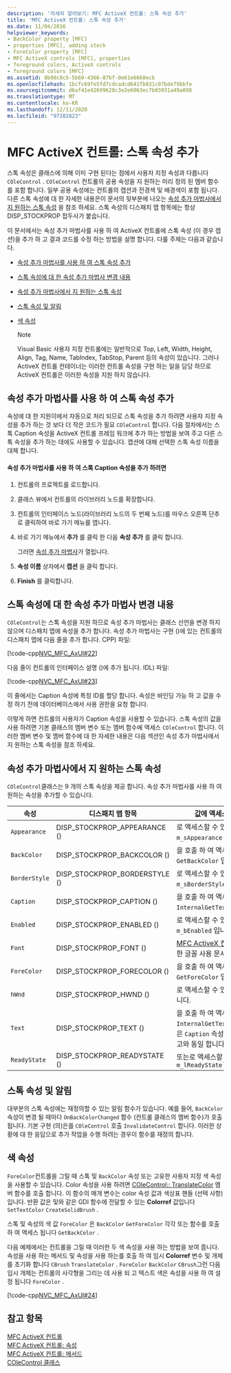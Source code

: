 ```yaml
---
description: '자세히 알아보기: MFC ActiveX 컨트롤: 스톡 속성 추가'
title: 'MFC ActiveX 컨트롤: 스톡 속성 추가'
ms.date: 11/04/2016
helpviewer_keywords:
- BackColor property [MFC]
- properties [MFC], adding stock
- ForeColor property [MFC]
- MFC ActiveX controls [MFC], properties
- foreground colors, ActiveX controls
- foreground colors [MFC]
ms.assetid: 8b98c8c5-5b69-4366-87bf-0e61e6668ecb
ms.openlocfilehash: 1bcfc69fe5fd7cdcadcd641fb831c07bde79bbfe
ms.sourcegitcommit: d6af41e42699628c3e2e6063ec7b03931a49a098
ms.translationtype: MT
ms.contentlocale: ko-KR
ms.lasthandoff: 12/11/2020
ms.locfileid: "97202823"
---
```

# <a name="mfc-activex-controls-adding-stock-properties"></a>MFC ActiveX 컨트롤: 스톡 속성 추가

스톡 속성은 클래스에 의해 이미 구현 된다는 점에서 사용자 지정 속성과 다릅니다 `COleControl` . `COleControl` 컨트롤의 공용 속성을 지 원하는 미리 정의 된 멤버 함수를 포함 합니다. 일부 공용 속성에는 컨트롤의 캡션과 전경색 및 배경색이 포함 됩니다. 다른 스톡 속성에 대 한 자세한 내용은이 문서의 뒷부분에 나오는 [속성 추가 마법사에서 지 원하는 스톡 속성](#_core_stock_properties_supported_by_classwizard) 을 참조 하세요. 스톡 속성의 디스패치 맵 항목에는 항상 DISP_STOCKPROP 접두사가 붙습니다.

이 문서에서는 속성 추가 마법사를 사용 하 여 ActiveX 컨트롤에 스톡 속성 (이 경우 캡션)을 추가 하 고 결과 코드를 수정 하는 방법을 설명 합니다. 다룰 주제는 다음과 같습니다.

- [속성 추가 마법사를 사용 하 여 스톡 속성 추가](#_core_using_classwizard_to_add_a_stock_property)

- [스톡 속성에 대 한 속성 추가 마법사 변경 내용](#_core_classwizard_changes_for_stock_properties)

- [속성 추가 마법사에서 지 원하는 스톡 속성](#_core_stock_properties_supported_by_classwizard)

- [스톡 속성 및 알림](#_core_stock_properties_and_notification)

- [색 속성](#_core_color_properties)

    > [!NOTE]
    >  Visual Basic 사용자 지정 컨트롤에는 일반적으로 Top, Left, Width, Height, Align, Tag, Name, TabIndex, TabStop, Parent 등의 속성이 있습니다. 그러나 ActiveX 컨트롤 컨테이너는 이러한 컨트롤 속성을 구현 하는 일을 담당 하므로 ActiveX 컨트롤은 이러한 속성을 지원 하지 않습니다.

## <a name="using-the-add-property-wizard-to-add-a-stock-property"></a><a name="_core_using_classwizard_to_add_a_stock_property"></a> 속성 추가 마법사를 사용 하 여 스톡 속성 추가

속성에 대 한 지원이에서 자동으로 처리 되므로 스톡 속성을 추가 하려면 사용자 지정 속성을 추가 하는 것 보다 더 작은 코드가 필요 `COleControl` 합니다. 다음 절차에서는 스톡 Caption 속성을 ActiveX 컨트롤 프레임 워크에 추가 하는 방법을 보여 주고 다른 스톡 속성을 추가 하는 데에도 사용할 수 있습니다. 캡션에 대해 선택한 스톡 속성 이름을 대체 합니다.

#### <a name="to-add-the-stock-caption-property-using-the-add-property-wizard"></a>속성 추가 마법사를 사용 하 여 스톡 Caption 속성을 추가 하려면

1. 컨트롤의 프로젝트를 로드합니다.

1. 클래스 뷰에서 컨트롤의 라이브러리 노드를 확장합니다.

1. 컨트롤의 인터페이스 노드(라이브러리 노드의 두 번째 노드)를 마우스 오른쪽 단추로 클릭하여 바로 가기 메뉴를 엽니다.

1. 바로 가기 메뉴에서 **추가** 를 클릭 한 다음 **속성 추가** 를 클릭 합니다.

   그러면 [속성 추가 마법사](../ide/adding-a-property-visual-cpp.md#names-add-property-wizard)가 열립니다.

1. **속성 이름** 상자에서 **캡션** 을 클릭 합니다.

1. **Finish** 를 클릭합니다.

## <a name="add-property-wizard-changes-for-stock-properties"></a><a name="_core_classwizard_changes_for_stock_properties"></a> 스톡 속성에 대 한 속성 추가 마법사 변경 내용

`COleControl`는 스톡 속성을 지원 하므로 속성 추가 마법사는 클래스 선언을 변경 하지 않으며 디스패치 맵에 속성을 추가 합니다. 속성 추가 마법사는 구현 ()에 있는 컨트롤의 디스패치 맵에 다음 줄을 추가 합니다. CPP) 파일:

[!code-cpp[NVC_MFC_AxUI#22](codesnippet/cpp/mfc-activex-controls-adding-stock-properties_1.cpp)]

다음 줄이 컨트롤의 인터페이스 설명 ()에 추가 됩니다. IDL) 파일:

[!code-cpp[NVC_MFC_AxUI#23](codesnippet/cpp/mfc-activex-controls-adding-stock-properties_2.idl)]

이 줄에서는 Caption 속성에 특정 ID를 할당 합니다. 속성은 바인딩 가능 하 고 값을 수정 하기 전에 데이터베이스에서 사용 권한을 요청 합니다.

이렇게 하면 컨트롤의 사용자가 Caption 속성을 사용할 수 있습니다. 스톡 속성의 값을 사용 하려면 기본 클래스의 멤버 변수 또는 멤버 함수에 액세스 `COleControl` 합니다. 이러한 멤버 변수 및 멤버 함수에 대 한 자세한 내용은 다음 섹션인 속성 추가 마법사에서 지 원하는 스톡 속성을 참조 하세요.

## <a name="stock-properties-supported-by-the-add-property-wizard"></a><a name="_core_stock_properties_supported_by_classwizard"></a> 속성 추가 마법사에서 지 원하는 스톡 속성

`COleControl`클래스는 9 개의 스톡 속성을 제공 합니다. 속성 추가 마법사를 사용 하 여 원하는 속성을 추가할 수 있습니다.

|속성|디스패치 맵 항목|값에 액세스 하는 방법|
|--------------|------------------------|-------------------------|
|`Appearance`|DISP_STOCKPROP_APPEARANCE ()|로 액세스할 수 있는 값 `m_sAppearance` 입니다.|
|`BackColor`|DISP_STOCKPROP_BACKCOLOR ()|을 호출 하 여 액세스할 수 있는 값 `GetBackColor` 입니다.|
|`BorderStyle`|DISP_STOCKPROP_BORDERSTYLE ()|로 액세스할 수 있는 값 `m_sBorderStyle` 입니다.|
|`Caption`|DISP_STOCKPROP_CAPTION ()|을 호출 하 여 액세스할 수 있는 값 `InternalGetText` 입니다.|
|`Enabled`|DISP_STOCKPROP_ENABLED ()|로 액세스할 수 있는 값 `m_bEnabled` 입니다.|
|`Font`|DISP_STOCKPROP_FONT ()|[MFC ActiveX 컨트롤:](mfc-activex-controls-using-fonts.md) 사용을 위한 글꼴 사용 문서를 참조 하세요.|
|`ForeColor`|DISP_STOCKPROP_FORECOLOR ()|을 호출 하 여 액세스할 수 있는 값 `GetForeColor` 입니다.|
|`hWnd`|DISP_STOCKPROP_HWND ()|로 액세스할 수 있는 값 `m_hWnd` 입니다.|
|`Text`|DISP_STOCKPROP_TEXT ()|을 호출 하 여 액세스할 수 있는 값 `InternalGetText` 입니다. 이 속성은 `Caption` 속성 이름을 제외 하 고와 동일 합니다.|
|`ReadyState`|DISP_STOCKPROP_READYSTATE ()|또는로 액세스할 수 있는 값 `m_lReadyState``GetReadyState`|

## <a name="stock-properties-and-notification"></a><a name="_core_stock_properties_and_notification"></a> 스톡 속성 및 알림

대부분의 스톡 속성에는 재정의할 수 있는 알림 함수가 있습니다. 예를 들어, `BackColor` 속성이 변경 될 때마다 `OnBackColorChanged` 함수 (컨트롤 클래스의 멤버 함수)가 호출 됩니다. 기본 구현 (의)은를 `COleControl` 호출 `InvalidateControl` 합니다. 이러한 상황에 대 한 응답으로 추가 작업을 수행 하려는 경우이 함수를 재정의 합니다.

## <a name="color-properties"></a><a name="_core_color_properties"></a> 색 속성

`ForeColor`컨트롤을 그릴 때 스톡 및 `BackColor` 속성 또는 고유한 사용자 지정 색 속성을 사용할 수 있습니다. Color 속성을 사용 하려면 [COleControl:: TranslateColor](reference/colecontrol-class.md#translatecolor) 멤버 함수를 호출 합니다. 이 함수의 매개 변수는 color 속성 값과 색상표 핸들 (선택 사항)입니다. 반환 값은 및와 같은 GDI 함수에 전달할 수 있는 **Colorref** 값입니다 `SetTextColor` `CreateSolidBrush` .

스톡 및 속성의 색 값 `ForeColor` 은 `BackColor` `GetForeColor` 각각 또는 함수를 호출 하 여 액세스 됩니다 `GetBackColor` .

다음 예제에서는 컨트롤을 그릴 때 이러한 두 색 속성을 사용 하는 방법을 보여 줍니다. 속성을 사용 하는 메서드 및 속성을 사용 하는를 호출 하 여 임시 **Colorref** 변수 및 개체를 초기화 합니다 `CBrush` `TranslateColor` . `ForeColor` `BackColor` `CBrush`그런 다음 임시 개체는 컨트롤의 사각형을 그리는 데 사용 되 고 텍스트 색은 속성을 사용 하 여 설정 됩니다 `ForeColor` .

[!code-cpp[NVC_MFC_AxUI#24](codesnippet/cpp/mfc-activex-controls-adding-stock-properties_3.cpp)]

## <a name="see-also"></a>참고 항목

[MFC ActiveX 컨트롤](mfc-activex-controls.md)<br/>
[MFC ActiveX 컨트롤: 속성](mfc-activex-controls-properties.md)<br/>
[MFC ActiveX 컨트롤: 메서드](mfc-activex-controls-methods.md)<br/>
[COleControl 클래스](reference/colecontrol-class.md)
